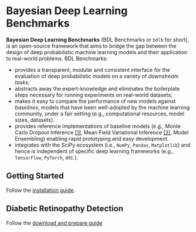 # Bayesian Deep Learning Benchmarks

**Bayesian Deep Learning Benchmarks** (BDL Benchmarks or `bdlb` for short),
is an open-source framework that aims to bridge the gap between the design
of deep probabilistic machine learning models and their application to
real-world problems. BDL Benchmarks:

* provides a transparent, modular and consistent interface
  for the evaluation of deep probabilistic models on a variety of _downstream tasks_;
* abstracts away the expert-knowledge and eliminates the boilerplate steps necessary
  for running experiments on real-world datasets;
* makes it easy to compare the performance of new models against _baselines_,
  models that have been well-adopted by the machine learning community, under a
  fair setting (e.g., computational resources, model sizes, datasets).
* provides reference implementations of baseline models
  (e.g., Monte Carlo Dropout Inference [[1]](docs/Citations.md#Yarin-2015),
  Mean Field Variational Inference [[2]](docs/Citations.md#Peterson-1987),
  Model Ensembling) enabling rapid prototyping and easy development.
* integrates with the SciPy ecosystem (i.e., `NumPy`, `Pandas`, `Matplotlib`) and hence is
  independent of specific deep learning frameworks (e.g., `TensorFlow`, `PyTorch`, etc.).

## Getting Started

Follow the [installation guide](./docs/Installation.md).

## Diabetic Retinopathy Detection

Follow the [download and prepare guide](./docs/Benchmarks.md)
